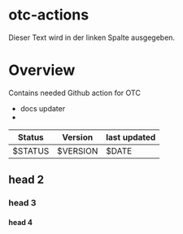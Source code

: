 # otc-actions

<!-- OTC-HEADER-START -->

<!-- OTC-HEADER-END -->

<!-- START doctoc generated TOC please keep comment here to allow auto update -->

<!-- DON'T EDIT THIS SECTION, INSTEAD RE-RUN doctoc TO UPDATE -->

<!-- END doctoc generated TOC please keep comment here to allow auto update -->

<div class="pull-right">Dieser Text wird in der linken Spalte ausgegeben.</div>

# Overview

Contains needed Github action for OTC

-   docs updater
-   

| Status  | Version  | last updated |
| ------- | -------- | ------------ |
| $STATUS | $VERSION | $DATE        |

## head 2

### head 3

#### head 4

<!-- OTC-HEADER -->

<!-- OTC-HEADER -->
